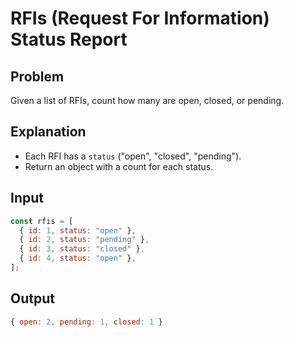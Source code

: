 # RFIs (Request For Information) Status Report

## Problem

Given a list of RFIs, count how many are open, closed, or pending.

## Explanation

- Each RFI has a `status` ("open", "closed", "pending").
- Return an object with a count for each status.

## Input

```js
const rfis = [
  { id: 1, status: "open" },
  { id: 2, status: "pending" },
  { id: 3, status: "closed" },
  { id: 4, status: "open" },
];
```

## Output

```js
{ open: 2, pending: 1, closed: 1 }
```
